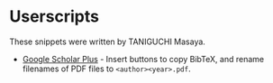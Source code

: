 # Userscripts

These snippets were written by TANIGUCHI Masaya.

- [Google Scholar Plus](https://gist.github.com/tani/be9acbfbce0f10198d9ecdd803a9c5aa) - Insert buttons to copy BibTeX, and rename filenames of PDF files to `<author><year>.pdf`.

